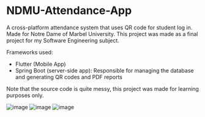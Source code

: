 # NDMU-Attendance-App
 A cross-platform attendance system that uses QR code for student log in. Made for Notre Dame of Marbel University. This project was made as a final project for my Software Engineering subject. 

Frameworks used:
- Flutter  (Mobile App)
- Spring Boot (server-side app): Responsible for managing the database and generating QR codes and PDF reports

Note that the source code is quite messy, this project was made for learning purposes only.

![image](https://github.com/JohnEsleyer/NDMU-Attendance-App/assets/66754038/70aed7ce-64df-4645-a337-e32d02dddc19)
![image](https://github.com/JohnEsleyer/NDMU-Attendance-App/assets/66754038/89d2a719-20e1-4c6e-93a0-650616e870e7)
![image](https://github.com/JohnEsleyer/NDMU-Attendance-App/assets/66754038/0779a0bc-94c8-461a-a371-d961f311a508)
